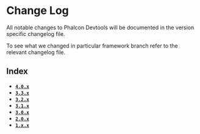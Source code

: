 # Change Log

All notable changes to Phalcon Devtools will be documented in the version specific changelog file.

To see what we changed in particular framework branch refer to the relevant changelog file.

## Index

- [**`4.0.x`**](CHANGELOG-4.0.md)
- [**`3.3.x`**](CHANGELOG-3.3.md)
- [**`3.2.x`**](CHANGELOG-3.2.md)
- [**`3.1.x`**](CHANGELOG-3.1.md)
- [**`3.0.x`**](CHANGELOG-3.0.md)
- [**`2.0.x`**](CHANGELOG-2.0.md)
- [**`1.x.x`**](CHANGELOG-1.x.md)

